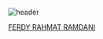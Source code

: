 <div style="width: 10px;"></div>

![header](https://capsule-render.vercel.app/api?type=waving&color=auto&height=220&section=header&text=Ferdy%20%E4%BC%AF%E7%88%B5&fontSize=60&animation=fadeIn&fontAlignY=38&desc=I%27m%20Mobile%20App%20Developer&descAlignY=51&descAlign=62)
<div style="width: 10px;"></div>

<div class="badge-base LI-profile-badge" data-locale="en_US" data-size="large" data-theme="light" data-type="VERTICAL" data-vanity="ferdyrahmat" data-version="v1"><a class="badge-base__link LI-simple-link" href="https://id.linkedin.com/in/ferdyrahmat?trk=profile-badge">FERDY RAHMAT RAMDANI</a></div>

<script src="https://platform.linkedin.com/badges/js/profile.js" async defer type="text/javascript"></script>
